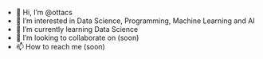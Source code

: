 - 👋 Hi, I’m @ottacs
- 👀 I’m interested in Data Science, Programming, Machine Learning and AI
- 🌱 I’m currently learning Data Science
- 💞️ I’m looking to collaborate on (soon)
- 📫 How to reach me (soon)

<!---
ottacs/ottacs is a ✨ special ✨ repository because its `README.md` (this file) appears on your GitHub profile.
You can click the Preview link to take a look at your changes.
--->
